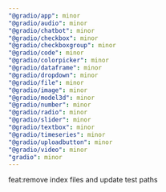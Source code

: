 ```yaml
---
"@gradio/app": minor
"@gradio/audio": minor
"@gradio/chatbot": minor
"@gradio/checkbox": minor
"@gradio/checkboxgroup": minor
"@gradio/code": minor
"@gradio/colorpicker": minor
"@gradio/dataframe": minor
"@gradio/dropdown": minor
"@gradio/file": minor
"@gradio/image": minor
"@gradio/model3d": minor
"@gradio/number": minor
"@gradio/radio": minor
"@gradio/slider": minor
"@gradio/textbox": minor
"@gradio/timeseries": minor
"@gradio/uploadbutton": minor
"@gradio/video": minor
"gradio": minor
---
```


feat:remove index files and update test paths
